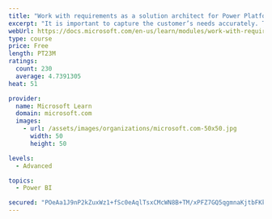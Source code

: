```yaml
---
title: "Work with requirements as a solution architect for Power Platform and Dynamics 365"
excerpt: "It is important to capture the customer’s needs accurately. This module explains how to capture requirements and identify functional and non-functional items."
webUrl: https://docs.microsoft.com/en-us/learn/modules/work-with-requirements/
type: course
price: Free
length: PT23M
ratings:
  count: 230
  average: 4.7391305
heat: 51

provider:
  name: Microsoft Learn
  domain: microsoft.com
  images:
    - url: /assets/images/organizations/microsoft.com-50x50.jpg
      width: 50
      height: 50

levels:
  - Advanced

topics:
  - Power BI

secured: "POeAa1J9nP2kZuxWz1+fSc0eAqlTsxCMcWN8B+TM/xPFZ7GQ5qgmnaKjtbFKkFzGEtvIJOvhLUTStRSaYM6GpUCfqLJFGZ4GwaTW5gh2eQHT8Nr1SFbHBrInUfPX18nj3+Zy6MumVDQ50bJ6/RO20L5rbRCZbvjtnXjASaJqAn2AdVtsK3MVp+uI7lqKVrHDwQ9AUxfvHjcTboUH89b96jfJpEn/q36sJE7t72c+NsrvbkY0Fprt81PZdUNnY/6bsrJ5z7/rksjw8FBx9vAupMVVXGr24m/MLXylQSTR2ztOlHc+8Fu9XMNfRmCjVuu7YQsvZ2Sf2mTWoFPa4ylf+qIb0Cl6Jf1958VaDYWJ9zSUAamM7veMjJag45nypAMkTtanWKKGS0WoFT8BJ6+mtg==;vKVinS67q/sPp7THShmjEA=="
---
```


